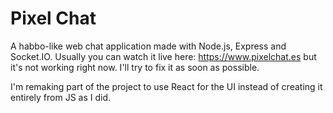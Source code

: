 # Pixel Chat

A habbo-like web chat application made with Node.js, Express and Socket.IO. Usually you can watch it live here: https://www.pixelchat.es but it's not working right now. I'll try to fix it as soon as possible.

I'm remaking part of the project to use React for the UI instead of creating it entirely from JS as I did.